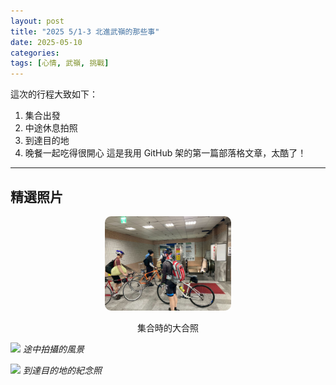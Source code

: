 ```yaml
---
layout: post
title: "2025 5/1-3 北進武嶺的那些事"
date: 2025-05-10
categories: 
tags: [心情, 武嶺, 挑戰]
---
```

這次的行程大致如下：

1. 集合出發
2. 中途休息拍照
3. 到達目的地
4. 晚餐一起吃得很開心
這是我用 GitHub 架的第一篇部落格文章，太酷了！

---

## 精選照片

<div style="text-align: center;">
  <img src="/assets/img/LINE_ALBUM_20250501北進武嶺Day1_250510_1.jpg" style="max-width: 40%; border-radius: 10px;">
  <p>集合時的大合照</p>
</div>


![](https://你的圖片網址2.jpg)
*途中拍攝的風景*

![](https://你的圖片網址3.jpg)
*到達目的地的紀念照*
